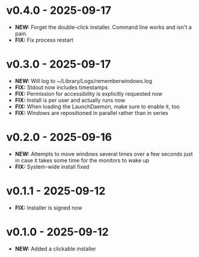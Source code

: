 # v0.4.0 - 2025-09-17

- **NEW:** Forget the double-click installer. Command line works and isn't a pain.
- **FIX:** Fix process restart

# v0.3.0 - 2025-09-17

- **NEW:** Will log to ~/Library/Logs/rememberwindows.log
- **FIX:** Stdout now includes timestamps
- **FIX:** Permission for accessibility is explicitly requested now
- **FIX:** Install is per user and actually runs now
- **FIX:** When loading the LaunchDaemon, make sure to enable it, too
- **FIX:** Windows are repositioned in parallel rather than in series

# v0.2.0 - 2025-09-16

- **NEW:** Attempts to move windows several times over a few seconds just in case it takes some time for the monitors to wake up
- **FIX:** System-wide install fixed

# v0.1.1 - 2025-09-12

- **FIX:** Installer is signed now

# v0.1.0 - 2025-09-12

- **NEW:** Added a clickable installer

